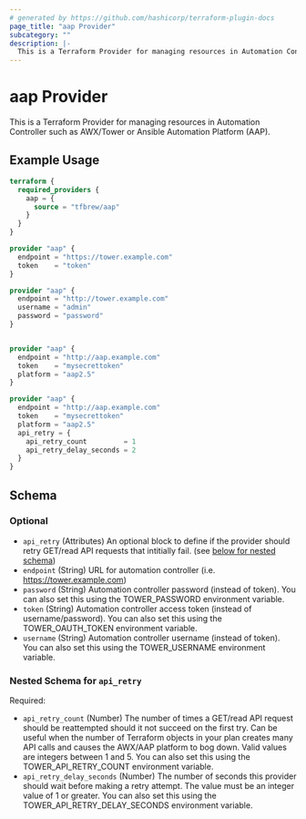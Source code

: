 ```yaml
---
# generated by https://github.com/hashicorp/terraform-plugin-docs
page_title: "aap Provider"
subcategory: ""
description: |-
  This is a Terraform Provider for managing resources in Automation Controller such as AWX/Tower or Ansible Automation Platform (AAP).
---
```


# aap Provider

This is a Terraform Provider for managing resources in Automation Controller such as AWX/Tower or Ansible Automation Platform (AAP).

## Example Usage

```terraform
terraform {
  required_providers {
    aap = {
      source = "tfbrew/aap"
    }
  }
}

provider "aap" {
  endpoint = "https://tower.example.com"
  token    = "token"
}

provider "aap" {
  endpoint = "http://tower.example.com"
  username = "admin"
  password = "password"
}


provider "aap" {
  endpoint = "http://aap.example.com"
  token    = "mysecrettoken"
  platform = "aap2.5"
}

provider "aap" {
  endpoint = "http://aap.example.com"
  token    = "mysecrettoken"
  platform = "aap2.5"
  api_retry = {
    api_retry_count         = 1
    api_retry_delay_seconds = 2
  }
}
```

<!-- schema generated by tfplugindocs -->
## Schema

### Optional

- `api_retry` (Attributes) An optional block to define if the provider should retry GET/read API requests that intitially fail. (see [below for nested schema](#nestedatt--api_retry))
- `endpoint` (String) URL for automation controller (i.e. https://tower.example.com)
- `password` (String) Automation controller password (instead of token). You can also set this using the TOWER_PASSWORD environment variable.
- `token` (String) Automation controller access token (instead of username/password). You can also set this using the TOWER_OAUTH_TOKEN environment variable.
- `username` (String) Automation controller username (instead of token). You can also set this using the TOWER_USERNAME environment variable.

<a id="nestedatt--api_retry"></a>
### Nested Schema for `api_retry`

Required:

- `api_retry_count` (Number) The number of times a GET/read API request should be reattempted should it not succeed on the first try. Can be useful when the number of Terraform objects in your plan creates many API calls and causes the AWX/AAP platform to bog down. Valid values are integers between 1 and 5. You can also set this using the TOWER_API_RETRY_COUNT environment variable.
- `api_retry_delay_seconds` (Number) The number of seconds this provider should wait before making a retry attempt. The value must be an integer value of 1 or greater. You can also set this using the TOWER_API_RETRY_DELAY_SECONDS environment variable.
